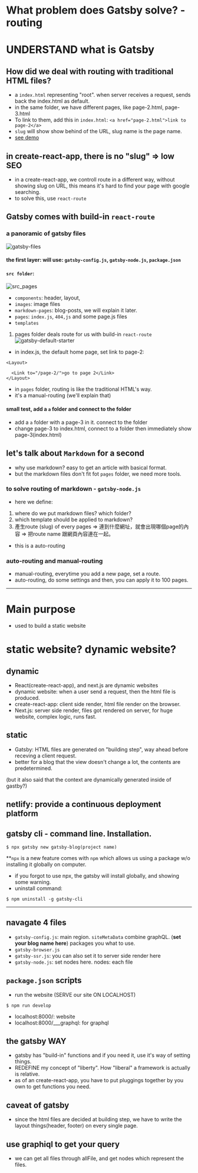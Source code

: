 # What problem does Gatsby solve? - routing  
# UNDERSTAND what is Gatsby

## How did we deal with routing with traditional HTML files?
- a ```index.html``` representing "root". when server receives a request, sends back the index.html as default.
- in the same folder, we have different pages, like page-2.html, page-3.html
- To link to them, add this in ```index.html```: ```<a href="page-2.html">link to page-2</a>```
- ```slug``` will show show behind of the URL, slug name is the page name.
- [see demo](https://dreamy-gates-80ef34.netlify.app/)


## in create-react-app, there is no "slug" => low SEO
- in a create-react-app, we controll route in a different way, without showing slug on URL, this means it's hard to find your page with google searching.
- to solve this, use ```react-route```

## Gatsby comes with build-in ```react-route```

### a panoramic of gatsby files
![gatsby-files](https://user-images.githubusercontent.com/51497994/117394179-3eacd980-af28-11eb-867a-f6d47be72d6a.png)
#### the first layer: will use: ```gatsby-config.js```, ```gatsby-node.js```, ```package.json```
#### ```src folder```:
![src_pages](https://user-images.githubusercontent.com/51497994/117394761-4c169380-af29-11eb-9a96-827c633dc9bc.png)
- ```components```: header, layout,
- ```images```: image files
- ```markdown-pages```: blog-posts, we will explain it later.
- ```pages```: ```index.js```, ```404,js``` and some page.js files 
- ```templates```
1. pages folder deals route for us with build-in ```react-route```\
![gatsby-default-starter](https://user-images.githubusercontent.com/51497994/117395536-b2e87c80-af2a-11eb-80f5-7e335c137ad0.png)
- in index.js, the default home page, set link to page-2:
```react
<Layout>

  <Link to="/page-2/">go to page 2</Link>
</Layout>
```
- in ```pages``` folder, routing is like the traditional HTML's way.
- it's a manual-routing (we'll explain that)

#### small test, add a ```a``` folder and connect to the folder
- add a ```a``` folder with a page-3 in it. connect to the folder
- change page-3 to index.html, connect to a folder then immediately show page-3(index.html)

## let's talk about ```Markdown``` for a second
- why use markdown? easy to get an article with basical format.
- but the markdown files don't fit fot ```pages``` folder, we need more tools.

### to solve routing of markdown - ```gatsby-node.js```
- here we define:
1. where do we put markdown files? which folder?
2. which template should be applied to markdown?
3. 產生route (slug) of every pages => 連到什麼網址，就會出現哪個page的內容 => 把route name 跟網頁內容連在一起。
- this is a auto-routing

### auto-routing and manual-routing
- manual-routing, everytime you add a new page, set a route. 
- auto-routing, do some settings and then, you can apply it to 100 pages.

-----

# Main purpose
- used to build a static website

# static website? dynamic website?
## dynamic
- React(create-react-app), and next.js are dynamic websites
- dynamic website: when a user send a request, then the html file is produced.
- create-react-app: client side render, html file render on the browser.
- Next.js: server side render, files got rendered on server, for huge website, complex logic, runs fast.

## static
- Gatsby: HTML files are generated on "building step", way ahead before receving a client request.
- better for a blog that the view doesn't change a lot, the contents are predetermined.

(but it also said that the context are dynamically generated inside of gastby?)

## netlify: provide a continuous deployment platform

## gatsby cli - command line. Installation.
```
$ npx gatsby new gatsby-blog(project name)
```
**```npx``` is a new feature comes with ```npm``` which allows us using a package w/o installing it globally on computer.
- if you forgot to use npx, the gatsby will install globally, and showing some warning.
- uninstall command:
```
$ npm uninstall -g gatsby-cli
```
-----

## navagate 4 files 
- ```gatsby-config.js```: main region. ```siteMetaData``` combine graphQL. (**set your blog name here**) packages you what to use.
- ```gatsby-browser.js```
- ```gatsby-ssr.js```: you can also set it to server side render here
- ```gatsby-node.js```: set nodes here. nodes: each file

## ```package.json``` scripts
- run the website (SERVE our site ON LOCALHOST)
```
$ npm run develop 
```
- localhost:8000/: website
- localhost:8000/___graphql: for graphql

## the gatsby WAY
- gatsby has "build-in" functions and if you need it, use it's way of setting things.
- REDEFINE my concept of "liberty". How "liberal" a framework is actually is relative.
- as of an create-react-app, you have to put pluggings together by you own to get functions you need.

## caveat of gatsby
- since the html files are decided at building step, we have to write the layout things(header, footer) on every single page.

## use graphiql to get your query
- we can get all files through allFile, and get nodes which represent the files.





